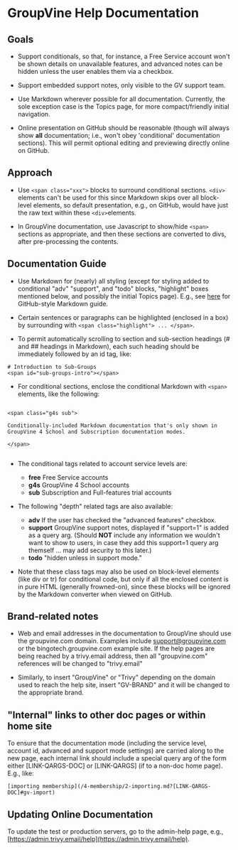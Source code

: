 # GroupVine Help Documentation

## Goals

* Support conditionals, so that, for instance, a Free Service account
  won't be shown details on unavailable features, and advanced notes
  can be hidden unless the user enables them via a checkbox.

* Support embedded support notes, only visible to the GV support team.

* Use Markdown wherever possible for all documentation.  Currently,
  the sole exception case is the Topics page, for more
  compact/friendly initial navigation.

* Online presentation on GitHub should be reasonable (though will
  always show **all** documentation; i.e., won't obey 'conditional'
  documentation sections).  This will permit optional editing and
  previewing directly online on GitHub.

## Approach

* Use ```<span class="xxx">``` blocks to surround conditional sections.
```<div>``` elements can't be used for this since Markdown skips over all
block-level elements, so default presentation, e.g., on GitHub, would have
just the raw text within these ```<div>```elements.

* In GroupVine documentation, use Javascript to show/hide ```<span>```
sections as appropriate, and then these sections are converted to
divs, after pre-processing the contents.

## Documentation Guide

* Use Markdown for (nearly) all styling (except for styling added to
  conditional "adv" "support", and "todo" blocks, "highlight"
  boxes mentioned below, and possibly the
  initial Topics page).  E.g., see
  [here](https://guides.github.com/features/mastering-markdown/) for
  GitHub-style Markdown guide.

* Certain sentences or paragraphs can be highlighted (enclosed in
  a box) by surrounding with ```<span class="highlight"> ... </span>```.

* To permit automatically scrolling to section and sub-section headings
  (# and ## headings in Markdown), each such heading should be
  immediately followed by an id tag, like:

```
# Introduction to Sub-Groups
<span id="sub-groups-intro"></span>
```

* For conditional sections, enclose the conditional Markdown with
  ```<span>``` elements, like the following:

```

<span class="g4s sub">

Conditionally-included Markdown documentation that's only shown in
GroupVine 4 School and Subscription documentation modes.

</span>


```

* The conditional tags related to account service levels are:

    * **free**  Free Service accounts
    * **g4s**  GroupVine 4 School accounts
    * **sub**  Subscription and Full-features trial accounts

* The following "depth" related tags are also available:

    * **adv**  If the user has checked the "advanced features" checkbox.
    * **support** GroupVine support notes, displayed if "support=1" is added as a
      query arg.  (Should **NOT** include any information we
      wouldn't want to show to users, in case they add this support=1
      query arg themself ... may add security to this later.)
    * **todo** "hidden unless in support mode."

* Note that these class tags may also be used on block-level
  elements (like div or tr) for conditional code, but only if all the
  enclosed content is in pure HTML (generally frowned-on),
  since these blocks will be ignored by the Markdown converter when
  viewed on GitHub.

## Brand-related notes

* Web and email addresses in the documentation to GroupVine should use
  the groupvine.com domain.  Examples include support@groupvine.com or
  the bingotech.groupvine.com example site.  If the help pages are
  being reached by a trivy.email address, then all "groupvine.com"
  references will be changed to "trivy.email"

* Similarly, to insert "GroupVine" or "Trivy" depending on the domain 
  used to reach the help site, insert "GV-BRAND" and it will be
  changed to the appropriate brand.

## "Internal" links to other doc pages or within home site

To ensure that the documentation mode (including the service level,
account id, advanced and support mode settings) are carried along to
the new page, each internal link should include a special query arg of
the form either [LINK-QARGS-DOC] or [LINK-QARGS] (if to a non-doc home
page).  E.g., like:

```
[importing membership](/4-membership/2-importing.md?[LINK-QARGS-DOC]#gv-import)
```


## Updating Online Documentation

To update the test or production servers, go to the admin-help page, e.g.,
[https://admin.trivy.email/help](https://admin.trivy.email/help).
